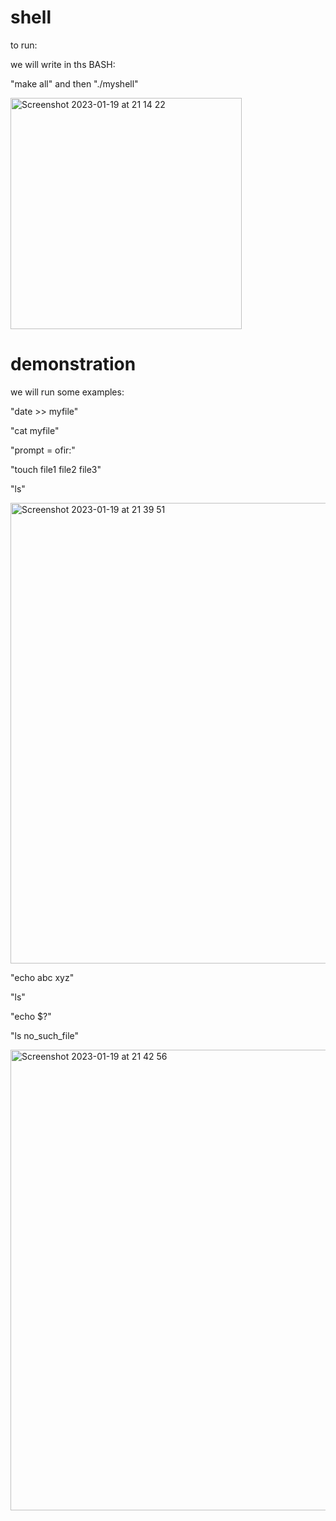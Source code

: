 # shell

to run:

we will write in ths BASH:

"make all" and then "./myshell"

<img width="370" alt="Screenshot 2023-01-19 at 21 14 22" src="https://user-images.githubusercontent.com/66851296/213542834-46f4e78b-fd24-4341-ac3b-5d1308fa0dcd.png">

# demonstration

we will run some examples:

"date >> myfile"

"cat myfile"

"prompt = ofir:"

"touch file1 file2 file3"

"ls"

<img width="737" alt="Screenshot 2023-01-19 at 21 39 51" src="https://user-images.githubusercontent.com/66851296/213543475-7e394558-ea4c-458f-9863-b2120b7a751b.png">

"echo abc xyz"

"ls"

"echo $?"

"ls no_such_file"


<img width="737" alt="Screenshot 2023-01-19 at 21 42 56" src="https://user-images.githubusercontent.com/66851296/213544080-abb789df-acf4-41fc-a400-9a7616061193.png">
